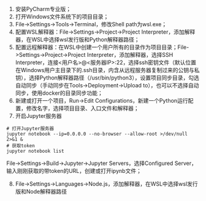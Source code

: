 1.  安装PyCharm专业版；
2. 打开Windows文件系统下的项目目录；
3. File->Settings->Tools->Terminal，修改Shell path为wsl.exe；
4. 配置WSL解释器：File->Settings->Project->Project Interpreter，添加解释器，在WSL中选择wsl发行版和Python解释器路径；
5. 配置远程解释器：在WSL中创建一个用户所有的目录作为项目目录；File->Settings->Project->Project Interpreter，添加解释器，选择SSH Interpreter，连接<用户名>@<服务器IP>:22，选择ssh密钥文件（默认位置在Windows用户主目录下的.ssh目录，内含从远程服务器复制过来的公钥与私钥），选择Python解释器路径（/usr/bin/python3），设置项目同步目录，勾选自动同步（手动同步在Tools->Deployment->Upload to），也可以不选择自动同步，使用docker的目录同步功能；
6. 新建或打开一个项目，Run->Edit Configurations，新建一个Python运行配置，修改名字，选择项目目录、入口文件和解释器；
7. 开启Jupyter服务器
```
# 打开Jupyter服务器
jupyter notebook --ip=0.0.0.0 --no-browser --allow-root >/dev/null 2>&1 &
# 获取token
jupyter notebook list
```

File->Settings->Build->Jupyter->Jupyter Servers，选择Configured Server，输入刚刚获取的带token的URL，创建或打开ipynb文件；

8. File->Settings->Languages->Node.js，添加解释器，在WSL中选择wsl发行版和Node解释器路径

